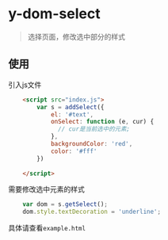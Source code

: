 # y-dom-select
> 选择页面，修改选中部分的样式

## 使用

引入js文件
```html
    <script src="index.js">
        var s = addSelect({
            el: '#text',
            onSelect: function (e, cur) {
              // cur是当前选中的元素;
            },
            backgroundColor: 'red',
            color: '#fff'
        })
        
    </script>
```


需要修改选中元素的样式

```js
    var dom = s.getSelect();
    dom.style.textDecoration = 'underline';
```

具体请查看`example.html`
